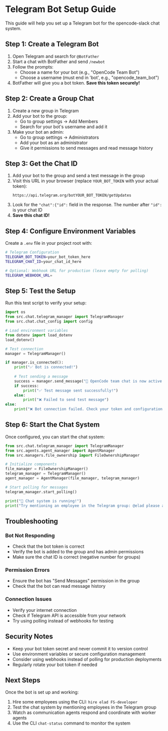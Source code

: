 # Telegram Bot Setup Guide

This guide will help you set up a Telegram bot for the opencode-slack chat system.

## Step 1: Create a Telegram Bot

1. Open Telegram and search for `@BotFather`
2. Start a chat with BotFather and send `/newbot`
3. Follow the prompts:
   - Choose a name for your bot (e.g., "OpenCode Team Bot")
   - Choose a username (must end in 'bot', e.g., "opencode_team_bot")
4. BotFather will give you a bot token. **Save this token securely!**

## Step 2: Create a Group Chat

1. Create a new group in Telegram
2. Add your bot to the group:
   - Go to group settings → Add Members
   - Search for your bot's username and add it
3. Make your bot an admin:
   - Go to group settings → Administrators
   - Add your bot as an administrator
   - Give it permissions to send messages and read message history

## Step 3: Get the Chat ID

1. Add your bot to the group and send a test message in the group
2. Visit this URL in your browser (replace `YOUR_BOT_TOKEN` with your actual token):
   ```
   https://api.telegram.org/botYOUR_BOT_TOKEN/getUpdates
   ```
3. Look for the `"chat":{"id":` field in the response. The number after `"id":` is your chat ID
4. **Save this chat ID!**

## Step 4: Configure Environment Variables

Create a `.env` file in your project root with:

```bash
# Telegram Configuration
TELEGRAM_BOT_TOKEN=your_bot_token_here
TELEGRAM_CHAT_ID=your_chat_id_here

# Optional: Webhook URL for production (leave empty for polling)
TELEGRAM_WEBHOOK_URL=
```

## Step 5: Test the Setup

Run this test script to verify your setup:

```python
import os
from src.chat.telegram_manager import TelegramManager
from src.chat.chat_config import config

# Load environment variables
from dotenv import load_dotenv
load_dotenv()

# Test connection
manager = TelegramManager()

if manager.is_connected():
    print("✅ Bot is connected!")
    
    # Test sending a message
    success = manager.send_message("🤖 OpenCode team chat is now active!", "system")
    if success:
        print("✅ Test message sent successfully!")
    else:
        print("❌ Failed to send test message")
else:
    print("❌ Bot connection failed. Check your token and configuration.")
```

## Step 6: Start the Chat System

Once configured, you can start the chat system:

```python
from src.chat.telegram_manager import TelegramManager
from src.agents.agent_manager import AgentManager
from src.managers.file_ownership import FileOwnershipManager

# Initialize components
file_manager = FileOwnershipManager()
telegram_manager = TelegramManager()
agent_manager = AgentManager(file_manager, telegram_manager)

# Start polling for messages
telegram_manager.start_polling()

print("🚀 Chat system is running!")
print("Try mentioning an employee in the Telegram group: @elad please add a gradient to the HTML file")
```

## Troubleshooting

### Bot Not Responding
- Check that the bot token is correct
- Verify the bot is added to the group and has admin permissions
- Make sure the chat ID is correct (negative number for groups)

### Permission Errors
- Ensure the bot has "Send Messages" permission in the group
- Check that the bot can read message history

### Connection Issues
- Verify your internet connection
- Check if Telegram API is accessible from your network
- Try using polling instead of webhooks for testing

## Security Notes

- Keep your bot token secret and never commit it to version control
- Use environment variables or secure configuration management
- Consider using webhooks instead of polling for production deployments
- Regularly rotate your bot token if needed

## Next Steps

Once the bot is set up and working:

1. Hire some employees using the CLI: `hire elad FS-developer`
2. Test the chat system by mentioning employees in the Telegram group
3. Watch as communication agents respond and coordinate with worker agents
4. Use the CLI `chat-status` command to monitor the system